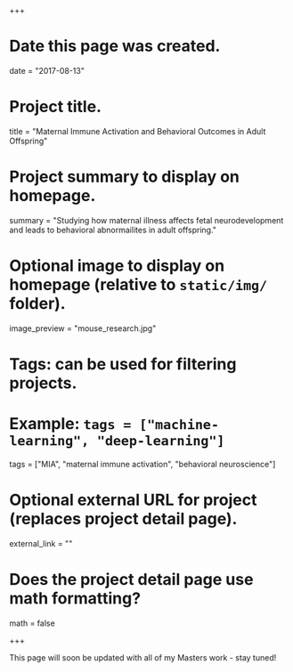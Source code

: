 +++
# Date this page was created.
date = "2017-08-13"

# Project title.
title = "Maternal Immune Activation and Behavioral Outcomes in Adult Offspring"

# Project summary to display on homepage.
summary = "Studying how maternal illness affects fetal neurodevelopment and leads to behavioral abnormailites in adult offspring."

# Optional image to display on homepage (relative to `static/img/` folder).
image_preview = "mouse_research.jpg"

# Tags: can be used for filtering projects.
# Example: `tags = ["machine-learning", "deep-learning"]`
tags = ["MIA", "maternal immune activation", "behavioral neuroscience"]

# Optional external URL for project (replaces project detail page).
external_link = ""

# Does the project detail page use math formatting?
math = false

+++

This page will soon be updated with all of my Masters work - stay tuned!

